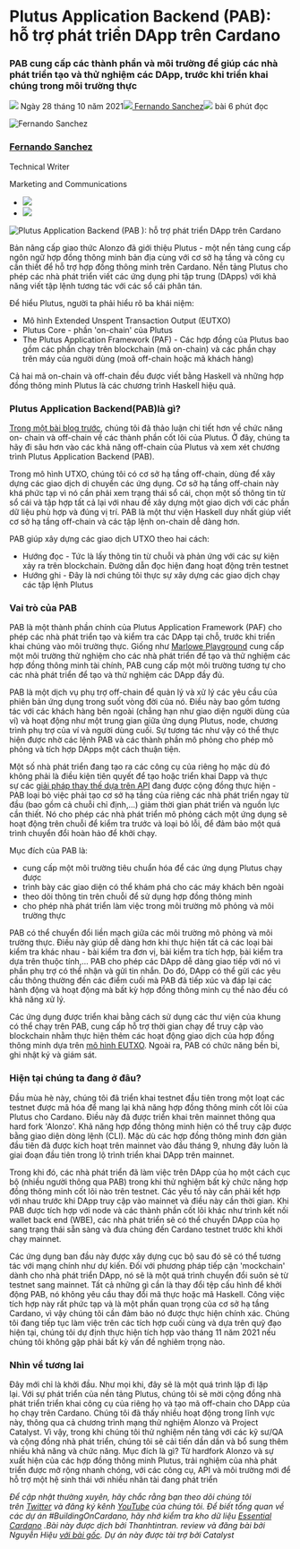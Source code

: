 # Plutus Application Backend (PAB): hỗ trợ phát triển DApp trên Cardano

### **PAB cung cấp các thành phần và môi trường để giúp các nhà phát triển tạo và thử nghiệm các DApp, trước khi triển khai chúng trong môi trường thực**

![](img/2021-10-28-plutus-application-backend-pab-supporting-dapp-development-on-cardano.002.png) Ngày 28 tháng 10 năm 2021![](img/2021-10-28-plutus-application-backend-pab-supporting-dapp-development-on-cardano.002.png)[ Fernando Sanchez](tmp//en/blog/authors/fernando-sanchez/page-1/)![](img/2021-10-28-plutus-application-backend-pab-supporting-dapp-development-on-cardano.003.png) bài 6 phút đọc

![Fernando Sanchez](img/2021-10-28-plutus-application-backend-pab-supporting-dapp-development-on-cardano.004.png)[](tmp//en/blog/authors/fernando-sanchez/page-1/)

### [**Fernando Sanchez**](tmp//en/blog/authors/fernando-sanchez/page-1/)

Technical Writer

Marketing and Communications

- ![](img/2021-10-28-plutus-application-backend-pab-supporting-dapp-development-on-cardano.005.png)[](mailto:fernando.sanchez@iohk.io "Email")
- ![](img/2021-10-28-plutus-application-backend-pab-supporting-dapp-development-on-cardano.006.png)[](https://www.linkedin.com/in/linkedinsanchezf/ "LinkedIn")

![Plutus Application Backend (PAB ): hỗ trợ phát triển DApp trên Cardano](img/2021-10-28-plutus-application-backend-pab-supporting-dapp-development-on-cardano.007.jpeg)

Bản nâng cấp giao thức Alonzo đã giới thiệu Plutus - một nền tảng cung cấp ngôn ngữ hợp đồng thông minh bản địa cùng với cơ sở hạ tầng và công cụ cần thiết để hỗ trợ hợp đồng thông minh trên Cardano. Nền tảng Plutus cho phép các nhà phát triển viết các ứng dụng phi tập trung (DApps) với khả năng viết tập lệnh tương tác với các sổ cái phân tán.

Để hiểu Plutus, người ta phải hiểu rõ ba khái niệm:

- Mô hình Extended Unspent Transaction Output (EUTXO)
- Plutus Core - phần 'on-chain' của Plutus
- The Plutus Application Framework (PAF) - Các hợp đồng của Plutus bao gồm các phần chạy trên blockchain (mã on-chain) và các phần chạy trên máy của người dùng (moã off-chain hoặc mã khách hàng)

Cả hai mã on-chain và off-chain đều được viết bằng Haskell và những hợp đồng thông minh Plutus là các chương trình Haskell hiệu quả.

### **Plutus Application Backend(PAB)là gì?**

[Trong một bài blog trước](https://iohk.io/en/blog/posts/2021/04/13/plutus-what-you-need-to-know/), chúng tôi đã thảo luận chi tiết hơn về chức năng on- chain và off-chain về các thành phần cốt lõi của Plutus. Ở đây, chúng ta hãy đi sâu hơn vào các khả năng off-chain của Plutus và xem xét chương trình Plutus Application Backend (PAB).

Trong mô hình UTXO, chúng tôi có cơ sở hạ tầng off-chain, dùng để xây dựng các giao dịch di chuyển các ứng dụng. Cơ sở hạ tầng off-chain này khá phức tạp vì nó cần phải xem trạng thái sổ cái, chọn một số thông tin từ sổ cái và tập hợp tất cả lại với nhau để xây dựng một giao dịch với các phần dữ liệu phù hợp và đúng vị trí. PAB là một thư viện Haskell duy nhất giúp viết cơ sở hạ tầng off-chain và các tập lệnh on-chain dễ dàng hơn.

PAB giúp xây dựng các giao dịch UTXO theo hai cách:

- Hướng đọc - Tức là lấy thông tin từ chuỗi và phản ứng với các sự kiện xảy ra trên blockchain. Đường dẫn đọc hiện đang hoạt động trên testnet
- Hướng ghi - Đây là nơi chúng tôi thực sự xây dựng các giao dịch chạy các tập lệnh Plutus

### **Vai trò của PAB**

PAB là một thành phần chính của Plutus Application Framework (PAF) cho phép các nhà phát triển tạo và kiểm tra các DApp tại chỗ, trước khi triển khai chúng vào môi trường thực. Giống như [Marlowe Playground](https://alpha.marlowe.iohkdev.io/#/) cung cấp một môi trường thử nghiệm cho các nhà phát triển để tạo và thử nghiệm các hợp đồng thông minh tài chính, PAB cung cấp một môi trường tương tự cho các nhà phát triển để tạo và thử nghiệm các DApp đầy đủ.

PAB là một dịch vụ phụ trợ off-chain để quản lý và xử lý các yêu cầu của phiên bản ứng dụng trong suốt vòng đời của nó. Điều này bao gồm tương tác với các khách hàng bên ngoài (chẳng hạn như giao diện người dùng của ví) và hoạt động như một trung gian giữa ứng dụng Plutus, node, chương trình phụ trợ của ví và người dùng cuối. Sự tương tác như vậy có thể thực hiện được nhờ các lệnh PAB và các thành phần mô phỏng cho phép mô phỏng và tích hợp DApps một cách thuận tiện.

Một số nhà phát triển đang tạo ra các công cụ của riêng họ mặc dù đó không phải là điều kiện tiên quyết để tạo hoặc triển khai Dapp và thực sự các [giải pháp thay thế dựa trên API](https://youtu.be/W2R3zl91U24?t=357) đang được cộng đồng thực hiện - PAB loại bỏ việc phải tạo cơ sở hạ tầng của riêng các nhà phát triển ngay từ đầu (bao gồm cả chuỗi chỉ định,...) giảm thời gian phát triển và nguồn lực cần thiết. Nó cho phép các nhà phát triển mô phỏng cách một ứng dụng sẽ hoạt động trên chuỗi để kiểm tra trước và loại bỏ lỗi, để đảm bảo một quá trình chuyển đổi hoàn hảo để khởi chạy.

Mục đích của PAB là:

- cung cấp một môi trường tiêu chuẩn hóa để các ứng dụng Plutus chạy được
- trình bày các giao diện có thể khám phá cho các máy khách bên ngoài
- theo dõi thông tin trên chuỗi để sử dụng hợp đồng thông minh
- cho phép nhà phát triển làm việc trong môi trường mô phỏng và môi trường thực

PAB có thể chuyển đổi liền mạch giữa các môi trường mô phỏng và môi trường thực. Điều này giúp dễ dàng hơn khi thực hiện tất cả các loại bài kiểm tra khác nhau - bài kiểm tra đơn vị, bài kiểm tra tích hợp, bài kiểm tra dựa trên thuộc tính,... PAB cho phép các DApp dễ dàng giao tiếp với nó vì phần phụ trợ có thể nhận và gửi tin nhắn. Do đó, DApp có thể gửi các yêu cầu thông thường đến các điểm cuối mà PAB đã tiếp xúc và đáp lại các hành động và hoạt động mà bất kỳ hợp đồng thông minh cụ thể nào đều có khả năng xử lý.

Các ứng dụng được triển khai bằng cách sử dụng các thư viện của khung có thể chạy trên PAB, cung cấp hỗ trợ thời gian chạy để truy cập vào blockchain nhằm thực hiện thêm các hoạt động giao dịch của hợp đồng thông minh dựa trên [mô hình EUTXO](https://iohk.io/en/blog/posts/2021/03/11/cardanos-extended-utxo-accounting-model/). Ngoài ra, PAB có chức năng bền bỉ, ghi nhật ký và giám sát.

### **Hiện tại chúng ta đang ở đâu?**

Đầu mùa hè này, chúng tôi đã triển khai testnet đầu tiên trong một loạt các testnet được mã hóa để mang lại khả năng hợp đồng thông minh cốt lõi của Plutus cho Cardano. Điều này đã được triển khai trên mainnet thông qua hard fork 'Alonzo'. Khả năng hợp đồng thông minh hiện có thể truy cập được bằng giao diện dòng lệnh (CLI). Mặc dù các hợp đồng thông minh đơn giản đầu tiên đã được kích hoạt trên mainnet vào đầu tháng 9, nhưng đây luôn là giai đoạn đầu tiên trong lộ trình triển khai DApp trên mainnet.

Trong khi đó, các nhà phát triển đã làm việc trên DApp của họ một cách cục bộ (nhiều người thông qua PAB) trong khi thử nghiệm bất kỳ chức năng hợp đồng thông minh cốt lõi nào trên testnet. Các yếu tố này cần phải kết hợp với nhau trước khi DApp truy cập vào mainnet và điều này cần thời gian. Khi PAB được tích hợp với node và các thành phần cốt lõi khác như trình kết nối wallet back end (WBE), các nhà phát triển sẽ có thể chuyển DApp của họ sang trạng thái sẵn sàng và đưa chúng đến Cardano testnet trước khi khởi chạy mainnet.

Các ứng dụng ban đầu này được xây dựng cục bộ sau đó sẽ có thể tương tác với mạng chính như dự kiến. Đối với phương pháp tiếp cận 'mockchain' dành cho nhà phát triển DApp, nó sẽ là một quá trình chuyển đổi suôn sẻ từ testnet sang mainnet. Tất cả những gì cần là thay đổi tệp cấu hình để khởi động PAB, nó không yêu cầu thay đổi mã thực hoặc mã Haskell. Công việc tích hợp này rất phức tạp và là một phần quan trọng của cơ sở hạ tầng Cardano, vì vậy chúng tôi cần đảm bảo nó được thực hiện chính xác. Chúng tôi đang tiếp tục làm việc trên các tích hợp cuối cùng và dựa trên quỹ đạo hiện tại, chúng tôi dự định thực hiện tích hợp vào tháng 11 năm 2021 nếu chúng tôi không gặp phải bất kỳ vấn đề nghiêm trọng nào.

### **Nhìn về tương lai**

Đây mới chỉ là khởi đầu. Như mọi khi, đây sẽ là một quá trình lặp đi lặp lại. Với sự phát triển của nền tảng Plutus, chúng tôi sẽ mời cộng đồng nhà phát triển triển khai công cụ của riêng họ và tạo mã off-chain cho DApp của họ chạy trên Cardano. Chúng tôi đã thấy nhiều hoạt động trong lĩnh vực này, thông qua cả chương trình mạng thử nghiệm Alonzo và Project Catalyst. Vì vậy, trong khi chúng tôi thử nghiệm nền tảng với các kỹ sư/QA và cộng đồng nhà phát triển, chúng tôi sẽ cải tiến dần dần và bổ sung thêm nhiều khả năng và chức năng. Mục đích là gì? Từ hardfork Alonzo và sự xuất hiện của các hợp đồng thông minh Plutus, trải nghiệm của nhà phát triển được mở rộng nhanh chóng, với các công cụ, API và môi trường mới để hỗ trợ một hệ sinh thái với nhiều nhân tài đang phát triển

*Để cập nhật thường xuyên, hãy chắc rằng bạn theo dõi chúng tôi trên [Twitter](https://twitter.com/InputOutputHK) và đăng ký kênh [YouTube](https://www.youtube.com/channel/UCBJ0p9aCW-W82TwNM-z3V2w) của chúng tôi. Để biết tổng quan về các dự án #BuildingOnCardano, hãy nhớ kiểm tra kho dữ liệu [Essential Cardano](https://github.com/input-output-hk/essential-cardano) .Bài này được dịch bởi Thanhtintran. review và đăng bài bởi Nguyễn Hiệu <a class="_active_edit_href" href="https://iohk.io/en/blog/posts/2021/10/28/plutus-application-backend-pab-supporting-dapp-development-on-cardano/">với bài gốc</a>. *Dự án này được tài trợ bởi Catalyst**
